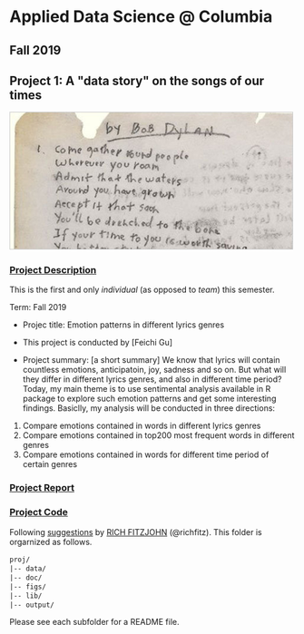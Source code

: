 # Applied Data Science @ Columbia
## Fall 2019
## Project 1: A "data story" on the songs of our times

<img src="figs/title1.jpeg" width="500">

### [Project Description](doc/Proj1_desc.md)
This is the first and only *individual* (as opposed to *team*) this semester. 

Term: Fall 2019

+ Projec title: Emotion patterns in different lyrics genres
+ This project is conducted by [Feichi Gu]

+ Project summary: [a short summary] We know that lyrics will contain countless emotions, anticipatoin, joy, sadness and so on. But what will they differ in different lyrics genres, and also in different time period? Today, my main theme is to use sentimental analysis available in R package to explore such emotion patterns and get some interesting findings. 
Basiclly, my analysis will be conducted in three directions:
1. Compare emotions contained in words in different lyrics genres
2. Compare emotions contained in top200 most frequent words in different genres
3. Compare emotions contained in words for different time period of certain genres

### [Project Report](file:///D:/g/C/5243/fall2019-proj1--feichigu-master/doc/hw1.html)

### [Project Code](doc/hw1.rmd)

Following [suggestions](http://nicercode.github.io/blog/2013-04-05-projects/) by [RICH FITZJOHN](http://nicercode.github.io/about/#Team) (@richfitz). This folder is orgarnized as follows.

```
proj/
|-- data/
|-- doc/
|-- figs/
|-- lib/
|-- output/
```

Please see each subfolder for a README file.
